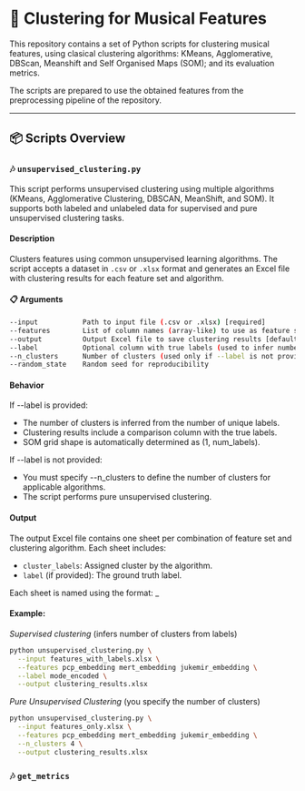 # 🎼 Clustering for Musical Features

This repository contains a set of Python scripts for clustering musical features, using clasical clustering algorithms: KMeans, Agglomerative, DBScan, Meanshift and Self Organised Maps (SOM); and its evaluation metrics. 

The scripts are prepared to use the obtained features from the preprocessing pipeline of the repository.

---

## 📦 Scripts Overview

### 🎶 `unsupervised_clustering.py`

This script performs unsupervised clustering using multiple algorithms (KMeans, Agglomerative Clustering, DBSCAN, MeanShift, and SOM). It supports both labeled and unlabeled data for supervised and pure unsupervised clustering tasks.

#### Description

Clusters features using common unsupervised learning algorithms. The script accepts a dataset in `.csv` or `.xlsx` format and generates an Excel file with clustering results for each feature set and algorithm.

#### 📋 Arguments

```bash
--input           Path to input file (.csv or .xlsx) [required]
--features        List of column names (array-like) to use as feature sets [required]
--output          Output Excel file to save clustering results [default: clustering_results.xlsx]
--label           Optional column with true labels (used to infer number of clusters and evaluate performance)
--n_clusters      Number of clusters (used only if --label is not provided)
--random_state    Random seed for reproducibility
```
#### Behavior
If --label is provided:
 - The number of clusters is inferred from the number of unique labels.
 - Clustering results include a comparison column with the true labels.
 - SOM grid shape is automatically determined as (1, num_labels).

If --label is not provided:
 - You must specify --n_clusters to define the number of clusters for applicable algorithms.
 - The script performs pure unsupervised clustering.

#### Output
The output Excel file contains one sheet per combination of feature set and clustering algorithm. Each sheet includes:
 - `cluster_labels`: Assigned cluster by the algorithm.
 - `label` (if provided): The ground truth label.

Each sheet is named using the format: <FEATURESET>_<ALGORITHM>

#### Example: 

*Supervised clustering* (infers number of clusters from labels)
```bash
python unsupervised_clustering.py \
  --input features_with_labels.xlsx \
  --features pcp_embedding mert_embedding jukemir_embedding \
  --label mode_encoded \
  --output clustering_results.xlsx
```

*Pure Unsupervised Clustering* (you specify the number of clusters)
```bash
python unsupervised_clustering.py \
  --input features_only.xlsx \
  --features pcp_embedding mert_embedding jukemir_embedding \
  --n_clusters 4 \
  --output clustering_results.xlsx
```


### 🎶 `get_metrics`





